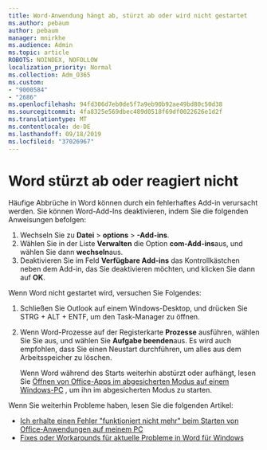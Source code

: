```yaml
---
title: Word-Anwendung hängt ab, stürzt ab oder wird nicht gestartet
ms.author: pebaum
author: pebaum
manager: mnirkhe
ms.audience: Admin
ms.topic: article
ROBOTS: NOINDEX, NOFOLLOW
localization_priority: Normal
ms.collection: Adm_O365
ms.custom:
- "9000584"
- "2686"
ms.openlocfilehash: 94fd306d7eb0de5f7a9eb90b92ae49bd80c50d38
ms.sourcegitcommit: 4fa8325e569dbec489d0518f69df0022626e1d2f
ms.translationtype: MT
ms.contentlocale: de-DE
ms.lasthandoff: 09/18/2019
ms.locfileid: "37026967"
---
```

# <a name="word-crashes-or-doesnt-respond"></a>Word stürzt ab oder reagiert nicht

Häufige Abbrüche in Word können durch ein fehlerhaftes Add-in verursacht werden. Sie können Word-Add-Ins deaktivieren, indem Sie die folgenden Anweisungen befolgen:

1. Wechseln Sie zu **Datei** > **options** > **-Add-ins**.
2. Wählen Sie in der Liste **Verwalten** die Option **com-Add-ins**aus, und wählen Sie dann **wechseln**aus.
3. Deaktivieren Sie im Feld **Verfügbare Add-ins** das Kontrollkästchen neben dem Add-in, das Sie deaktivieren möchten, und klicken Sie dann auf **OK**.

Wenn Word nicht gestartet wird, versuchen Sie Folgendes:

1.   Schließen Sie Outlook auf einem Windows-Desktop, und drücken Sie STRG + ALT + ENTF, um den Task-Manager zu öffnen. 
2. Wenn Word-Prozesse auf der Registerkarte **Prozesse** ausführen, wählen Sie Sie aus, und wählen Sie **Aufgabe beenden**aus. Es wird auch empfohlen, dass Sie einen Neustart durchführen, um alles aus dem Arbeitsspeicher zu löschen.

    Wenn Word während des Starts weiterhin abstürzt oder aufhängt, lesen Sie [Öffnen von Office-Apps im abgesicherten Modus auf einem Windows-PC](https://support.office.com/en-us/article/Open-Office-apps-in-safe-mode-on-a-Windows-PC-dedf944a-5f4b-4afb-a453-528af4f7ac72) , um ihn im abgesicherten Modus zu starten.

Wenn Sie weiterhin Probleme haben, lesen Sie die folgenden Artikel: 
- [Ich erhalte einen Fehler "funktioniert nicht mehr" beim Starten von Office-Anwendungen auf meinem PC](https://support.office.com/article/52bd7985-4e99-4a35-84c8-2d9b8301a2fa)
- [Fixes oder Workarounds für aktuelle Probleme in Word für Windows](https://support.office.com/article/bf6bf17c-2807-4871-83ce-e337ae8f0b86)